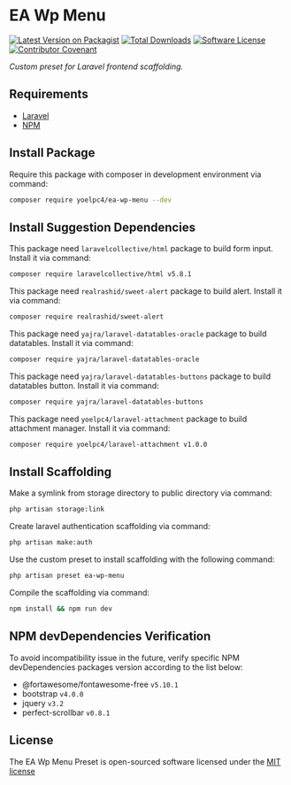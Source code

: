 # EA Wp Menu

[![Latest Version on Packagist][ico-version]][link-packagist]
[![Total Downloads][ico-downloads]][link-downloads]
[![Software License][ico-license]](LICENSE.md)
[![Contributor Covenant][ico-code-of-conduct]](CODE_OF_CONDUCT.md)

_Custom preset for Laravel frontend scaffolding._

## Requirements

- [Laravel](https://laravel.com)
- [NPM](https://npmjs.com)

## Install Package

Require this package with composer in development environment via command:

```bash
composer require yoelpc4/ea-wp-menu --dev
```

## Install Suggestion Dependencies

This package need `laravelcollective/html` package to build form input. Install it via command:

```bash
composer require laravelcollective/html v5.8.1
```

This package need `realrashid/sweet-alert` package to build alert. Install it via command:

```bash
composer require realrashid/sweet-alert
```

This package need `yajra/laravel-datatables-oracle` package to build datatables. Install it via command:

```bash
composer require yajra/laravel-datatables-oracle
```

This package need `yajra/laravel-datatables-buttons` package to build datatables button. Install it via command:

```bash
composer require yajra/laravel-datatables-buttons
```

This package need `yoelpc4/laravel-attachment` package to build attachment manager. Install it via command:

```bash
composer require yoelpc4/laravel-attachment v1.0.0
```

## Install Scaffolding

Make a symlink from storage directory to public directory via command:

```bash
php artisan storage:link
```

Create laravel authentication scaffolding via command:

```bash
php artisan make:auth
```

Use the custom preset to install scaffolding with the following command:

```bash
php artisan preset ea-wp-menu
```

Compile the scaffolding via command:

```bash
npm install && npm run dev
```

## NPM devDependencies Verification

To avoid incompatibility issue in the future, verify specific NPM devDependencies packages version according to the list below:

- @fortawesome/fontawesome-free `v5.10.1`
- bootstrap `v4.0.0`
- jquery `v3.2`
- perfect-scrollbar `v0.8.1`

## License

The EA Wp Menu Preset is open-sourced software licensed under the [MIT license](http://opensource.org/licenses/MIT)

[ico-version]: https://img.shields.io/packagist/v/yoelpc4/ea-wp-menu.svg?style=flat-square
[ico-downloads]: https://img.shields.io/packagist/dt/yoelpc4/ea-wp-menu.svg?style=flat-square
[ico-license]: https://img.shields.io/packagist/l/yoelpc4/ea-wp-menu.svg?style=flat-square
[ico-code-of-conduct]: https://img.shields.io/badge/Contributor%20Covenant-v1.4%20adopted-ff69b4.svg
[link-packagist]: https://packagist.org/packages/yoelpc4/ea-wp-menu
[link-downloads]: https://packagist.org/packages/yoelpc4/ea-wp-menu

